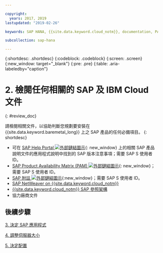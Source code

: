 ```yaml
---

copyright:
  years: 2017, 2019
lastupdated: "2019-02-26"

keywords: SAP HANA, {{site.data.keyword.cloud_notm}}, documentation, PAM

subcollection: sap-hana

---
```


{:shortdesc: .shortdesc}
{:codeblock: .codeblock}
{:screen: .screen}
{:new_window: target="_blank"}
{:pre: .pre}
{:table: .aria-labeledby="caption"}


# 2. 檢閱任何相關的 SAP 及 IBM Cloud 文件
{: #review_doc}

請檢閱相關文件，以協助判斷您規劃要安裝在 {{site.data.keyword.baremetal_long}} 上之 SAP 產品的任何必備項目。
{: shortdesc}

  * 可在 [SAP Help Portal ![外部鏈結圖示](../../icons/launch-glyph.svg "外部鏈結圖示")](https://help.sap.com/){: new_window} 上的相關 SAP 產品說明文件的應用程式說明中找到的 SAP 版本注意事項；需要 SAP S 使用者 ID。
  * [SAP Product Availability Matrix (PAM) ![外部鏈結圖示](../../icons/launch-glyph.svg "外部鏈結圖示")](https://apps.support.sap.com/sap/support/pam){: new_window}；需要 SAP S 使用者 ID。
  * [SAP 附註 ![外部鏈結圖示](../../icons/launch-glyph.svg "外部鏈結圖示")](https://support.sap.com/notes){:new_window}；需要 SAP S 使用者 ID。
  * [SAP NetWeaver on {{site.data.keyword.cloud_notm}}](/docs/infrastructure/sap-netweaver?topic=sap-netweaver-getting-started#getting-started)
  * [{{site.data.keyword.cloud_notm}} SAP 參照架構](/docs/infrastructure/sap-reference-architecture?topic=sap-reference-architecture-getting-started#getting-started)
  * 協力廠商文件

## 後續步驟

  [3. 決定 SAP 應用程式](/docs/infrastructure/sap-hana?topic=sap-hana-3-determining-your-sap-applications#3-determining-your-sap-applications)

  [4. 調整伺服器大小](/docs/infrastructure/sap-hana?topic=sap-hana-size_the_server#size_the_server)

  [5. 決定配置](/docs/infrastructure/sap-hana?topic=sap-hana-determine_configuration#determine_configuration)
